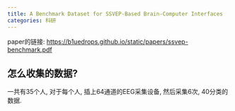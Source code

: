 ```yaml
---
title: A Benchmark Dataset for SSVEP-Based Brain-Computer Interfaces
categories: 科研
---
```




paper的链接: https://b1uedrops.github.io/static/papers/ssvep-benchmark.pdf



## 怎么收集的数据?

一共有35个人, 对于每个人, 插上64通道的EEG采集设备, 然后采集6次, 40分类的数据.

